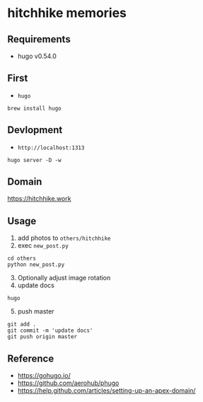 hitchhike memories
============================

## Requirements
- hugo v0.54.0

## First
- `hugo`

```
brew install hugo
```


## Devlopment
- `http://localhost:1313`

```
hugo server -D -w
```


## Domain
https://hitchhike.work


## Usage
1. add photos to `others/hitchhike`
2. exec `new_post.py`

```
cd others
python new_post.py
```

3. Optionally adjust image rotation
4. update docs

```
hugo
```

5. push master

```
git add .
git commit -m 'update docs'
git push origin master
```

## Reference
- https://gohugo.io/
- https://github.com/aerohub/phugo
- https://help.github.com/articles/setting-up-an-apex-domain/
